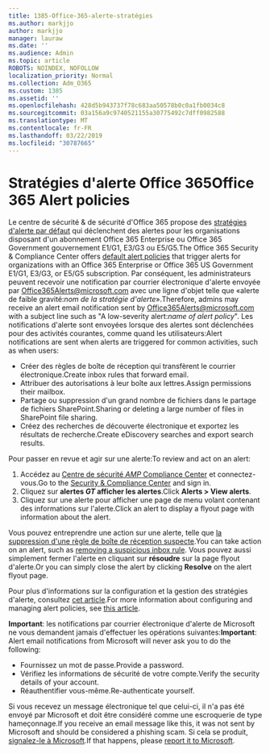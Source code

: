 ```yaml
---
title: 1385-Office-365-alerte-stratégies
ms.author: markjjo
author: markjjo
manager: lauraw
ms.date: ''
ms.audience: Admin
ms.topic: article
ROBOTS: NOINDEX, NOFOLLOW
localization_priority: Normal
ms.collection: Adm_O365
ms.custom: 1385
ms.assetid: ''
ms.openlocfilehash: 428d5b943737f78c683aa50578b0c0a1fb0034c8
ms.sourcegitcommit: 03a156a9c9740521155a30775492c7dff0982588
ms.translationtype: MT
ms.contentlocale: fr-FR
ms.lasthandoff: 03/22/2019
ms.locfileid: "30787665"
---
```

# <a name="office-365-alert-policies"></a><span data-ttu-id="a8b58-102">Stratégies d'alerte Office 365</span><span class="sxs-lookup"><span data-stu-id="a8b58-102">Office 365 Alert policies</span></span>

<span data-ttu-id="a8b58-103">Le centre de sécurité & de sécurité d'Office 365 propose des [stratégies d'alerte par défaut](https://docs.microsoft.com/office365/securitycompliance/alert-policies#default-alert-policies) qui déclenchent des alertes pour les organisations disposant d'un abonnement Office 365 Enterprise ou Office 365 Government gouvernement E1/G1, E3/G3 ou E5/G5.</span><span class="sxs-lookup"><span data-stu-id="a8b58-103">The Office 365 Security & Compliance Center offers [default alert policies](https://docs.microsoft.com/office365/securitycompliance/alert-policies#default-alert-policies) that trigger alerts for organizations with an Office 365 Enterprise or Office 365 US Government E1/G1, E3/G3, or E5/G5 subscription.</span></span> <span data-ttu-id="a8b58-104">Par conséquent, les administrateurs peuvent recevoir une notification par courrier électronique d'alerte envoyée par Office365Alerts@microsoft.com avec une ligne d'objet telle que «alerte de faible gravité:*nom de la stratégie d'alerte*».</span><span class="sxs-lookup"><span data-stu-id="a8b58-104">Therefore, admins may receive an alert email notification sent by Office365Alerts@microsoft.com with a subject line such as "A low-severity alert:*name of alert policy*".</span></span> <span data-ttu-id="a8b58-105">Les notifications d'alerte sont envoyées lorsque des alertes sont déclenchées pour des activités courantes, comme quand les utilisateurs:</span><span class="sxs-lookup"><span data-stu-id="a8b58-105">Alert notifications are sent when alerts are triggered for common activities, such as when users:</span></span>

- <span data-ttu-id="a8b58-106">Créer des règles de boîte de réception qui transfèrent le courrier électronique.</span><span class="sxs-lookup"><span data-stu-id="a8b58-106">Create inbox rules that forward email.</span></span>
- <span data-ttu-id="a8b58-107">Attribuer des autorisations à leur boîte aux lettres.</span><span class="sxs-lookup"><span data-stu-id="a8b58-107">Assign permissions their mailbox.</span></span>
- <span data-ttu-id="a8b58-108">Partage ou suppression d'un grand nombre de fichiers dans le partage de fichiers SharePoint.</span><span class="sxs-lookup"><span data-stu-id="a8b58-108">Sharing or deleting a large number of files in SharePoint file sharing.</span></span>
- <span data-ttu-id="a8b58-109">Créez des recherches de découverte électronique et exportez les résultats de recherche.</span><span class="sxs-lookup"><span data-stu-id="a8b58-109">Create eDiscovery searches and export search results.</span></span>
 
<span data-ttu-id="a8b58-110">Pour passer en revue et agir sur une alerte:</span><span class="sxs-lookup"><span data-stu-id="a8b58-110">To review and act on an alert:</span></span>

1. <span data-ttu-id="a8b58-111">Accédez au [Centre de sécurité _AMP_ Compliance Center](https://protection.office.com) et connectez-vous.</span><span class="sxs-lookup"><span data-stu-id="a8b58-111">Go to the [Security & Compliance Center](https://protection.office.com) and sign in.</span></span>
2. <span data-ttu-id="a8b58-112">Cliquez sur **alertes _GT_ afficher les alertes**.</span><span class="sxs-lookup"><span data-stu-id="a8b58-112">Click **Alerts > View alerts**.</span></span>
3. <span data-ttu-id="a8b58-113">Cliquez sur une alerte pour afficher une page de menu volant contenant des informations sur l'alerte.</span><span class="sxs-lookup"><span data-stu-id="a8b58-113">Click an alert to display a flyout page with information about the alert.</span></span>

<span data-ttu-id="a8b58-114">Vous pouvez entreprendre une action sur une alerte, telle que [la suppression d'une règle de boîte de réception suspecte](https://docs.microsoft.com/office365/securitycompliance/responding-to-a-compromised-email-account).</span><span class="sxs-lookup"><span data-stu-id="a8b58-114">You can take action on an alert, such as [removing a suspicious inbox rule](https://docs.microsoft.com/office365/securitycompliance/responding-to-a-compromised-email-account).</span></span> <span data-ttu-id="a8b58-115">Vous pouvez aussi simplement fermer l'alerte en cliquant sur **résoudre** sur la page flyout d'alerte.</span><span class="sxs-lookup"><span data-stu-id="a8b58-115">Or you can simply close the alert by clicking **Resolve** on the alert flyout page.</span></span>

<span data-ttu-id="a8b58-116">Pour plus d'informations sur la configuration et la gestion des stratégies d'alerte, consultez [cet article](https://docs.microsoft.com/office365/securitycompliance/alert-policies).</span><span class="sxs-lookup"><span data-stu-id="a8b58-116">For more information about configuring and managing alert policies, see  [this article](https://docs.microsoft.com/office365/securitycompliance/alert-policies).</span></span>

<span data-ttu-id="a8b58-117">**Important**: les notifications par courrier électronique d'alerte de Microsoft ne vous demandent jamais d'effectuer les opérations suivantes:</span><span class="sxs-lookup"><span data-stu-id="a8b58-117">**Important**: Alert email notifications from Microsoft will never ask you to do the following:</span></span>

- <span data-ttu-id="a8b58-118">Fournissez un mot de passe.</span><span class="sxs-lookup"><span data-stu-id="a8b58-118">Provide a password.</span></span>
- <span data-ttu-id="a8b58-119">Vérifiez les informations de sécurité de votre compte.</span><span class="sxs-lookup"><span data-stu-id="a8b58-119">Verify the security details of your account.</span></span>
- <span data-ttu-id="a8b58-120">Réauthentifier vous-même.</span><span class="sxs-lookup"><span data-stu-id="a8b58-120">Re-authenticate yourself.</span></span>

<span data-ttu-id="a8b58-121">Si vous recevez un message électronique tel que celui-ci, il n'a pas été envoyé par Microsoft et doit être considéré comme une escroquerie de type hameçonnage.</span><span class="sxs-lookup"><span data-stu-id="a8b58-121">If you receive an email message like this, it was not sent by Microsoft and should be considered a phishing scam.</span></span> <span data-ttu-id="a8b58-122">Si cela se produit, [signalez-le à Microsoft](https://docs.microsoft.com/office365/SecurityCompliance/report-junk-email-and-phishing-scams-in-outlook-on-the-web-eop).</span><span class="sxs-lookup"><span data-stu-id="a8b58-122">If that happens, please [report it to Microsoft](https://docs.microsoft.com/office365/SecurityCompliance/report-junk-email-and-phishing-scams-in-outlook-on-the-web-eop).</span></span>